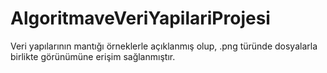 # AlgoritmaveVeriYapilariProjesi
 Veri yapılarının mantığı örneklerle açıklanmış olup, .png
 türünde dosyalarla birlikte görünümüne erişim sağlanmıştır.
 
